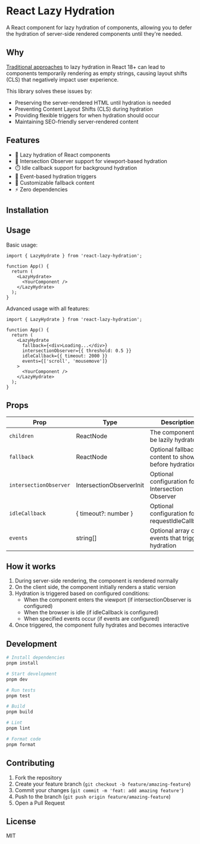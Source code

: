 # React Lazy Hydration

A React component for lazy hydration of components, allowing you to defer the hydration of server-side rendered components until they're needed.

## Why

[Traditional approaches](https://github.com/facebook/react/issues/10923#issuecomment-338715787) to lazy hydration in React 18+ can lead to components temporarily rendering as empty strings, causing layout shifts (CLS) that negatively impact user experience.

This library solves these issues by:

- Preserving the server-rendered HTML until hydration is needed
- Preventing Content Layout Shifts (CLS) during hydration
- Providing flexible triggers for when hydration should occur
- Maintaining SEO-friendly server-rendered content

## Features

- 🔄 Lazy hydration of React components
- 👀 Intersection Observer support for viewport-based hydration
- ⏱️ Idle callback support for background hydration
- 🎯 Event-based hydration triggers
- 🎨 Customizable fallback content
- ⚡ Zero dependencies

## Installation

## Usage

Basic usage:

```tsx
import { LazyHydrate } from 'react-lazy-hydration';

function App() {
  return (
    <LazyHydrate>
      <YourComponent />
    </LazyHydrate>
  );
}
```

Advanced usage with all features:

```tsx
import { LazyHydrate } from 'react-lazy-hydration';

function App() {
  return (
    <LazyHydrate
      fallback={<div>Loading...</div>}
      intersectionObserver={{ threshold: 0.5 }}
      idleCallback={{ timeout: 2000 }}
      events={['scroll', 'mousemove']}
    >
      <YourComponent />
    </LazyHydrate>
  );
}
```

## Props

| Prop                   | Type                     | Description                                        |
| ---------------------- | ------------------------ | -------------------------------------------------- |
| `children`             | ReactNode                | The component to be lazily hydrated                |
| `fallback`             | ReactNode                | Optional fallback content to show before hydration |
| `intersectionObserver` | IntersectionObserverInit | Optional configuration for Intersection Observer   |
| `idleCallback`         | { timeout?: number }     | Optional configuration for requestIdleCallback     |
| `events`               | string[]                 | Optional array of events that trigger hydration    |

## How it works

1. During server-side rendering, the component is rendered normally
2. On the client side, the component initially renders a static version
3. Hydration is triggered based on configured conditions:
   - When the component enters the viewport (if intersectionObserver is configured)
   - When the browser is idle (if idleCallback is configured)
   - When specified events occur (if events are configured)
4. Once triggered, the component fully hydrates and becomes interactive

## Development

```bash
# Install dependencies
pnpm install

# Start development
pnpm dev

# Run tests
pnpm test

# Build
pnpm build

# Lint
pnpm lint

# Format code
pnpm format
```

## Contributing

1. Fork the repository
2. Create your feature branch (`git checkout -b feature/amazing-feature`)
3. Commit your changes (`git commit -m 'feat: add amazing feature'`)
4. Push to the branch (`git push origin feature/amazing-feature`)
5. Open a Pull Request

## License

MIT
